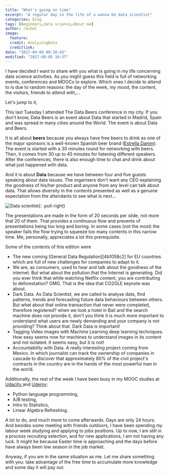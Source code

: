 ```yaml
---
title: "What's going on time"
excerpt: "A regular day in the life of a wanna be data scientist"
categories: blog
tags: [Beginners,data science,About me]
author: rachel
image:
  feature:
  credit: AnalyzingData
  creditlink:
date: "2017-04-09 09:30:45"
modified: "2017-08-05 16:57"
---
```


I have decided I want to share with you what is going in my life concerning data science activities. As you might guess this field is full of networking events, conferences and MOOCs to explore. Which ones I decide to attend to is due to random reasons: the day of the week, my mood, the content, the visitors, friends to attend with,...

Let's jump to it,

This last Tuesday I attended The Data Beers conference in my city. If you don't know, Data Beers is an event about Data that started in Madrid, Spain and was spread in many cities around the World. The event is about Data and Beers.

It is all about **beers** because you always have free beers to drink as one of the major sponsors is a well-known Spanish beer brand ([Estrella Damm][6059ddd0]). The event is started with a 30 minutes round for networking with beers. Then, it comes from 30 up to 45 minutes for listening different speakers. After the conferences, there is also enough time to chat and drink about what just happened with data.

  [6059ddd0]: https://www.estrelladamm.com/en "Estrella Damm"

And it is about **Data** because we have between four and five guests speaking about data issues. The organisers don't want any CEO explaining the goodness of his/her product and anyone from any level can talk about data. That allows diversity in the contents presented as well as a genuine expectation from the attendants to see what is next...

![Data scientist]({{site.url}}/images/DS-life.jpg){: .pull-right}

The presentations are made in the form of 20 seconds per slide, not more that 20 of them. That provides a continuous flow and prevents of presentations being too long and boring. In some cases (not the most) the speaker fails the flow trying to squeeze too many contents in this narrow time. Me, personally, appreciates a lot this prerequisite.

Some of the contents of this edition were

<ul>
    <li>The new coming [General Data Regulation][4b1058c2] for EU countries which are full of new challenges for companies to adapt to it.</li>
    <li>We are, as consumers, used to hear and talk about the goodness of the internet. But what about the pollution that the Internet is generating. Did you ever think that while watching Netflix content, you are contributing to deforestation? OMG. That is the idea that CO2GLE keynote was about.</li>
    <li>Dark Data. As Data Scientist, we are called to analyse data, find patterns, trends and forecasting future data behaviours between others. But what about that online transaction that never were completed, therefore registered? when we look a hotel in Bali and the search machine does not provide it, don't you think it is much more important to understand what users are newly demanding and your company is not providing? Think about that. Dark Data is important!</li>
    <li>Tagging Video images with Machine Learning deep learning techniques. How easy seems now for machines to understand images in its content and not isolated. It seems easy, but it is not!</li>
    <li>Accountability with Data. A really interesting project coming from Mexico. In which journalist can track the ownership of companies in cascade to discover that approximately 80% of the civil project's contracts in the country are in the hands of the most powerful man in the world.</li>
</ul>

  [4b1058c2]: http://www.eugdpr.org "General Data Regulation"

Additionally, the rest of the week I have been busy in my MOOC studies at [Udacity ][27a0803b]and [Udemy][f8422003]:

  [27a0803b]: https://www.udacity.com/ "Udacity"
  [f8422003]: https://www.udemy.com/courses/ "Udemy"

<ul>
    <li>Python language programming,</li>
    <li>A/B testing,</li>
    <li>Intro to Statistics,</li>
    <li>Linear Algebra Refreshing.</li>
</ul>

A lot to do, and much more to come afterwards. Days are only 24 hours. And besides some meeting with friends outdoors, I have been spending my labour week studying and applying to jobs positions. Up to now, I am still in a process recruiting selection, and for new applications, I am not having any luck. It might be because Easter time is approaching and the days before have always been low season in the job market.

Anyway, if you are in the same situation as me. Let me share something with you: take advantage of the free time to accumulate more knowledge and some day it will pay out.
